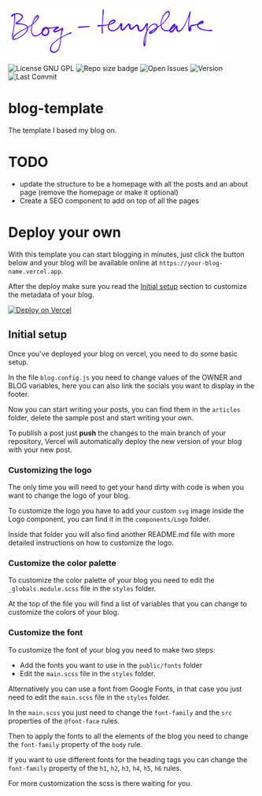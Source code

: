 <a href="#" align="center">
  <img width="auto" height="100px" src="logo.png" />
</a>

![License GNU GPL](https://img.shields.io/github/license/andreaiaia/blog-template)
![Repo size badge](https://img.shields.io/github/repo-size/andreaiaia/blog-template)
![Open Issues](https://img.shields.io/github/issues/andreaiaia/blog-template)
![Version](https://img.shields.io/github/package-json/v/andreaiaia/blog-template)
![Last Commit](https://img.shields.io/github/last-commit/andreaiaia/blog-template)

# blog-template

The template I based my blog on.

# TODO

- update the structure to be a homepage with all the posts and an about page (remove the homepage or make it optional)
- Create a SEO component to add on top of all the pages

# Deploy your own

With this template you can start blogging in minutes, just click the button below and your blog will be available online at `https://your-blog-name.vercel.app`.

After the deploy make sure you read the [Initial setup](#initial-setup) section to customize the metadata of your blog.

[![Deploy on Vercel](https://vercel.com/button)](https://vercel.com/new/clone?s=https%3A%2F%2Fgithub.com%2Fandreaiaia%2Fblog-template&showOptionalTeamCreation=false)

## Initial setup

Once you've deployed your blog on vercel, you need to do some basic setup.

In the file `blog.config.js` you need to change values of the OWNER and BLOG variables, here you can also link the socials you want to display in the footer.

Now you can start writing your posts, you can find them in the `articles` folder, delete the sample post and start writing your own.

To publish a post just **push** the changes to the main branch of your repository, Vercel will automatically deploy the new version of your blog with your new post.

### Customizing the logo

The only time you will need to get your hand dirty with code is when you want to change the logo of your blog.

To customize the logo you have to add your custom `svg` image inside the Logo component, you can find it in the `components/Logo` folder.

Inside that folder you will also find another README.md file with more detailed instructions on how to customize the logo.

### Customize the color palette

To customize the color palette of your blog you need to edit the `_globals.module.scss` file in the `styles` folder.

At the top of the file you will find a list of variables that you can change to customize the colors of your blog.

### Customize the font

To customize the font of your blog you need to make two steps:

- Add the fonts you want to use in the `public/fonts` folder
- Edit the `main.scss` file in the `styles` folder.

Alternatively you can use a font from Google Fonts, in that case you just need to edit the `main.scss` file in the `styles` folder.

In the `main.scss` you just need to change the `font-family` and the `src` properties of the `@font-face` rules.

Then to apply the fonts to all the elements of the blog you need to change the `font-family` property of the `body` rule.

If you want to use different fonts for the heading tags you can change the `font-family` property of the `h1`, `h2`, `h3`, `h4`, `h5`, `h6` rules.

For more customization the scss is there waiting for you.
